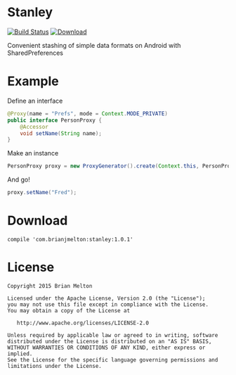 # Stanley
[![Build Status](https://travis-ci.org/iambmelt/Stanley.svg?branch=master)](https://travis-ci.org/iambmelt/Stanley)
[ ![Download](https://api.bintray.com/packages/iambmelton/maven/stanley/images/download.svg) ](https://bintray.com/iambmelton/maven/stanley/_latestVersion)

Convenient stashing of simple data formats on Android with SharedPreferences

Example
=======

Define an interface

```java
@Proxy(name = "Prefs", mode = Context.MODE_PRIVATE)
public interface PersonProxy {
    @Accessor
    void setName(String name);
}
```

Make an instance

```java
PersonProxy proxy = new ProxyGenerator().create(Context.this, PersonProxy.class);
```

And go!

```java
proxy.setName("Fred");
```

Download
========
```compile 'com.brianjmelton:stanley:1.0.1'```

License
=======

    Copyright 2015 Brian Melton

    Licensed under the Apache License, Version 2.0 (the "License");
    you may not use this file except in compliance with the License.
    You may obtain a copy of the License at

       http://www.apache.org/licenses/LICENSE-2.0

    Unless required by applicable law or agreed to in writing, software
    distributed under the License is distributed on an "AS IS" BASIS,
    WITHOUT WARRANTIES OR CONDITIONS OF ANY KIND, either express or implied.
    See the License for the specific language governing permissions and
    limitations under the License.
